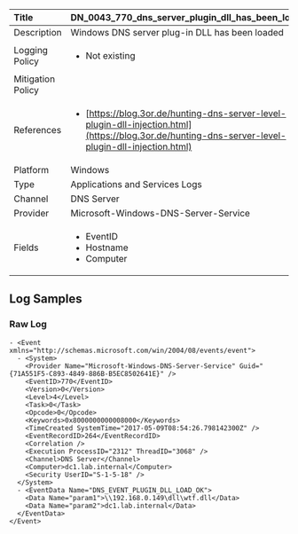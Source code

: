 | Title             | DN_0043_770_dns_server_plugin_dll_has_been_loaded                                                                                                      |
|:------------------|:-----------------------------------------------------------------------------------------------------------------|
| Description       | Windows DNS server plug-in DLL has been loaded                                                                                                |
| Logging Policy    | <ul><li> Not existing </li></ul> |
| Mitigation Policy | <ul></ul> |
| References     		| <ul><li>[https://blog.3or.de/hunting-dns-server-level-plugin-dll-injection.html](https://blog.3or.de/hunting-dns-server-level-plugin-dll-injection.html)</li></ul>                                  |
| Platform       		| Windows   |
| Type           		| Applications and Services Logs 		| 
| Channel        		| DNS Server    |
| Provider       		| Microsoft-Windows-DNS-Server-Service   |
| Fields         		| <ul><li>EventID</li><li>Hostname</li><li>Computer</li></ul>                                               |


## Log Samples

### Raw Log

```
- <Event xmlns="http://schemas.microsoft.com/win/2004/08/events/event">
  - <System>
    <Provider Name="Microsoft-Windows-DNS-Server-Service" Guid="{71A551F5-C893-4849-886B-B5EC8502641E}" /> 
    <EventID>770</EventID> 
    <Version>0</Version> 
    <Level>4</Level> 
    <Task>0</Task> 
    <Opcode>0</Opcode> 
    <Keywords>0x8000000000008000</Keywords> 
    <TimeCreated SystemTime="2017-05-09T08:54:26.798142300Z" /> 
    <EventRecordID>264</EventRecordID> 
    <Correlation /> 
    <Execution ProcessID="2312" ThreadID="3068" /> 
    <Channel>DNS Server</Channel> 
    <Computer>dc1.lab.internal</Computer> 
    <Security UserID="S-1-5-18" /> 
  </System>
  - <EventData Name="DNS_EVENT_PLUGIN_DLL_LOAD_OK">
    <Data Name="param1">\\192.168.0.149\dll\wtf.dll</Data> 
    <Data Name="param2">dc1.lab.internal</Data> 
  </EventData>
</Event>

```




